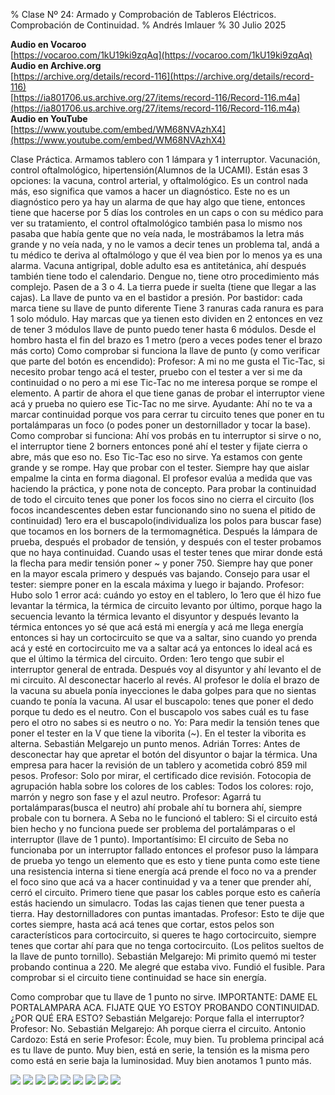 % Clase Nº 24: Armado y Comprobación de Tableros Eléctricos. Comprobación de Continuidad. 
% Andrés Imlauer
% 30 Julio 2025

**Audio en Vocaroo**       
[https://vocaroo.com/1kU19ki9zqAq](https://vocaroo.com/1kU19ki9zqAq)   
**Audio en Archive.org**       
[https://archive.org/details/record-116](https://archive.org/details/record-116)   
[https://ia801706.us.archive.org/27/items/record-116/Record-116.m4a](https://ia801706.us.archive.org/27/items/record-116/Record-116.m4a)   
**Audio en YouTube**       
[https://www.youtube.com/embed/WM68NVAzhX4](https://www.youtube.com/embed/WM68NVAzhX4)   
    

Clase Práctica. Armamos tablero con 1 lámpara y 1 interruptor. Vacunación, control oftalmológico, hipertensión(Alumnos de la UCAMI).  Están esas 3 opciones: la vacuna, control arterial, y oftalmológico.  Es un control nada más, eso significa que vamos a hacer un diagnóstico. Este no es un diagnóstico pero
ya hay un alarma de que hay algo que tiene, entonces tiene que hacerse por 5 días los controles en un caps o con su médico para ver su tratamiento, el control oftalmológico también pasa lo mismo nos pasaba que había gente que no veía nada, le mostrábamos la letra más grande y no veía nada, y no le vamos a decir tenes un problema tal, andá a tu médico te deriva al oftalmólogo y que él vea bien por lo menos ya es una alarma.  Vacuna antigripal, doble adulto esa es antitetánica, ahí después también tiene todo el calendario.  Dengue no, tiene otro procedimiento más complejo.  Pasen de a 3 o 4.  La tierra puede ir suelta (tiene que llegar a las cajas).  La llave de punto va en el bastidor a presión.  Por bastidor: cada marca tiene su llave de punto diferente Tiene 3 ranuras cada ranura es para 1 solo módulo.  Hay marcas que ya tienen esto dividen en 2 entonces en vez de tener 3 módulos llave de punto puedo tener hasta 6 módulos.  Desde el hombro hasta el fin del brazo es 1 metro (pero a veces podes tener el brazo más corto) Como comprobar si funciona la llave de punto (y como verificar que parte del botón es encendido): Profesor: A mi no me gusta el Tic-Tac, si necesito probar tengo acá el tester, pruebo con el tester a ver si me da continuidad o no pero a mi ese Tic-Tac no me interesa porque se rompe el elemento. A partir de ahora el que tiene ganas de probar el interruptor viene acá y prueba no quiero ese Tic-Tac no me sirve.  Ayudante: Ahí no te va a marcar continuidad porque vos para cerrar tu circuito tenes que poner en tu portalámparas un foco (o podes poner un destornillador y tocar la base).  Como comprobar si funciona: Ahí vos probás en tu interruptor si sirve o no, el interruptor tiene 2 borners entonces poné ahí el tester y fijate cierra o abre, más que eso no. Eso Tic-Tac eso no sirve. Ya estamos con gente grande y se rompe. Hay que probar con el tester.  Siempre hay que aislar empalme la cinta en forma diagonal.  El profesor evalúa a medida que vas haciendo la práctica, y pone nota de concepto.  Para probar la continuidad de todo el circuito tenes que poner los focos sino no cierra el circuito (los focos incandescentes deben estar funcionando sino no suena el pitido de continuidad) 1ero era el buscapolo(individualiza los polos para buscar fase) que tocamos en los borners de la termomagnética. Después la lámpara de prueba, después
el probador de tensión, y después con el tester probamos que no haya continuidad. Cuando usas el tester tenes que mirar donde está la flecha para medir tensión poner ~ y
poner 750. Siempre hay que poner en la mayor escala primero y después vas bajando.  Consejo para usar el tester: siempre poner en la escala máxima y luego ir bajando.  Profesor: Hubo solo 1 error acá: cuándo yo estoy en el tablero, lo 1ero que él hizo fue levantar la térmica, la térmica de circuito levanto por último, porque hago la secuencia levanto la térmica levanto el disyuntor y después levanto la térmica entonces yo sé que acá está mi energía y acá me llega energía entonces si hay un cortocircuito se que va a saltar, sino cuando yo prenda acá y esté en cortocircuito me va a saltar acá ya entonces lo ideal acá es que el último la térmica del circuito.  Orden: 1ero tengo que subir el interruptor general de entrada.  Después voy al disyuntor y ahí levanto el de mi circuito. Al desconectar hacerlo al revés. Al profesor le dolía el brazo de la vacuna su abuela ponía inyecciones le daba golpes para que no sientas cuando te ponía la vacuna.  Al usar el buscapolo: tenes que poner el dedo porque tu dedo es el neutro.  Con el buscapolo vos sabes cuál es tu fase pero el otro no sabes si es neutro o no.  Yo: Para medir la tensión tenes que poner el tester en la V que tiene la viborita (~). En el tester la viborita es alterna.  Sebastián Melgarejo un punto menos.
Adrián Torres: Antes de desconectar hay que apretar el botón del disyuntor o bajar la térmica.
Una empresa para hacer la revisión de un tablero y acometida cobró 859 mil pesos.
Profesor: Solo por mirar, el certificado dice revisión.
Fotocopia de agrupación habla sobre los colores de los cables: Todos los colores: rojo, marrón y negro son fase y el azul neutro.
Profesor: Agarrá tu portalámparas(busca el neutro) ahí probale ahí tu bornera ahí, siempre probale con tu bornera.
A Seba no le funcionó el tablero: Si el circuito está bien hecho y no funciona puede ser problema del portalámparas o el interruptor (llave de 1 punto).
Importantísimo: El circuito de Seba no funcionaba por un interruptor fallado entonces el profesor puso la lámpara de prueba yo tengo un elemento que es esto y tiene punta como este tiene una resistencia interna si tiene energía acá prende el foco no va a prender el foco sino que acá va a hacer continuidad y va a tener que prender ahí, cerró el circuito.
Primero tiene que pasar los cables porque esto es cañería estás haciendo un simulacro.
Todas las cajas tienen que tener puesta a tierra.
Hay destornilladores con puntas imantadas.
Profesor: Esto te dije que cortes siempre, hasta acá acá tenes que cortar, estos pelos son característicos para cortocircuito, si queres te hago cortocircuito, siempre tenes que cortar ahí para que no tenga cortocircuito. (Los pelitos sueltos de la llave de punto tornillo).
Sebastián Melgarejo: Mi primito quemó mi tester probando continua a 220. Me alegré que estaba vivo. Fundió el fusible.
Para comprobar si el circuito tiene continuidad se hace sin energía.

Como comprobar que tu llave de 1 punto no sirve.
IMPORTANTE: DAME EL PORTALAMPARA ACA. FIJATE QUE YO ESTOY PROBANDO CONTINUIDAD.
¿POR QUÉ ERA ESTO?
Sebastián Melgarejo: Porque falla el interruptor?
Profesor: No.
Sebastián Melgarejo: Ah porque cierra el circuito.
Antonio Cardozo: Está en serie
Profesor: École, muy bien. Tu problema principal acá es tu llave de punto.
Muy bien, está en serie, la tensión es la misma pero como está en serie baja la luminosidad. Muy bien anotamos 1 punto más.


![](https://blogger.googleusercontent.com/img/b/R29vZ2xl/AVvXsEgS5G2yZj1nnpafTdYAOA3ECcRbDrAoa7nVMtA6Yv43_7bNRsAI8NQRw0nBFYHnRgqI8tBFQFwAjFELbuDte-Fe7EYAOjVzZIOwtR_u-YfcRi71VMTEhxI0l9aRVg2Bqb9TGzNhyv-WXjQY_Xh8vxZwbHw7KqPbKxI818Vqb7ODa-k4k3xlTh0baloJqQ0/s4160/IMG_20250512_202932386.jpg)
![](https://blogger.googleusercontent.com/img/b/R29vZ2xl/AVvXsEhcPSId_IOMci3xL-NrrPoIUeUfXyNSUs39cY5_JFscUEKRF1_k7o4np_Sz76fZhWJBIKRBlf3poy8JtGn6XBnmfy4Jlnt9Fcr6Nob9lVIdJU0WxPsoRXKeOn4i-K7JYV03_x1h21430CvV3eKXcywFJCbHpR5FJC3lx3_zAMaBJ3ymVG_5mIygnKR2XSs/s4160/IMG_20250512_202925091.jpg)
![](https://blogger.googleusercontent.com/img/b/R29vZ2xl/AVvXsEiCtcm5pwmT5ibODyfMn5e1EEClA6LS_vRxWzLVaqM1rcK0H-wOgng9H1XqpUKZYkC1LpXQiTSQdk4H2QcNtCR71T7qp3qsulVO8yhuonH8tfPfEujaVPv1nCiSsbrj7qZ6VvR4K2AWUBnwVRRt-78fpzON6I8PmWFMmJz0boMfi1Tkks0XBbidK1nDmG4/s4160/IMG-20250512-WA0008.jpg)
![](https://blogger.googleusercontent.com/img/b/R29vZ2xl/AVvXsEhYuA4G0pjuTS7vVoX3akjQiNXp8mJROamfOD9df3_YNc22fPAaU7ZVLRT4mL7Wqdb4Hupy-qKdBbYMo7DuHek12Z2oo0oznI5F744rMqgr9sOtKP6VxEYK1gsEQNZlRe_PgWnPelNgPsEamE_qpzZQaHdU66KfQPQCDZ6Nglvi3JaV5xkKJmdeuyDj2HA/s4160/IMG-20250512-WA0007.jpg)
![](https://blogger.googleusercontent.com/img/b/R29vZ2xl/AVvXsEjc-iSQ4WYb1DV-H8odHlcAETJrxYk-UygGv91HkTedZnVJ9EhAEJCPZIxLYXEErXblZK5EyH4FvcT25eZp3zFJtGB-8zyJa8YAaVod_ZHpVKfUQXu5-KnJf6vAfQVfXJcOD0LXr4QxSjx_3GkVjwlo9JXp76UESo4LgTHpkSVylqaAjeUM_TRHPjKgVA0/s4160/IMG-20250512-WA0006.jpg)
![](https://blogger.googleusercontent.com/img/b/R29vZ2xl/AVvXsEiDGe8TQhryY5g-0RJqTCkQunD-NGpsREoKQv4fGy7d5r0LJSPVbox19bVj1fsOUKvk4CVCpnG0CWiGIFq3ORUHbf8kh9kRv30kVzG3eJKv1_UdIqnjchCsIKVWXjPNMyVIMSjJ4-BzLocpoWTckirpVUuL1jUuJHlIvkj2a2G-xF8aU5MUwijdEBOsLRs/s4160/IMG-20250512-WA0005.jpg)
![](https://blogger.googleusercontent.com/img/b/R29vZ2xl/AVvXsEiS3jbdIswf9PTtOCBETFHfy4d1_87sIPV28Qv-NFHiQHFsC0g2g4VPAMtWQiyfevZoi075oGfjM6LBZ49TmA5JRkYG2NwesLGv3Wr0PiGlLK_i8B5iO1b5i9DvQfuK54Y8lkN1THPLUbz5lrge-KsR67DoXrMvo-ZdJwNmmsU-KaTWRDr2Hhk52mZse0k/s4160/IMG-20250512-WA0004.jpg)
![](https://blogger.googleusercontent.com/img/b/R29vZ2xl/AVvXsEgyjtvRLb5ekKLLbka1zaJWL02200BFV6I3Z7fl5KWNHB-kx5r__iyPRn7jxU6NEMa9fegWfB6INaKxBPq_uYvZgsYpllVDY-i4b7Aan1vIlEX6pmflBP33dYTwWaqxAKEoEfHWlzWAbVs5xs1ML9XjhmC-PhI8xFK57mjceJGOTtIQPr-wti0x784USt8/s4160/IMG-20250512-WA0003.jpg)
![](https://blogger.googleusercontent.com/img/b/R29vZ2xl/AVvXsEi4-vXa14L7n4LQKolCWSdvnHqeMDZhfdqwlPsUKDm2-zjuQ9KV_o51Hpj_G_zGDN4FB3wNrrkSJsVhMOzZB7_SAc4q7OsW4XGx_fLyPdcnnfbsb9MlANpalV-CQlrw8mK_nvE2yraqIDoliMkWGqrMURltTCq9sSeqDH-WimXKu5sW3MFDQFtn3z0p-eg/s4160/IMG-20250512-WA0002.jpg)

